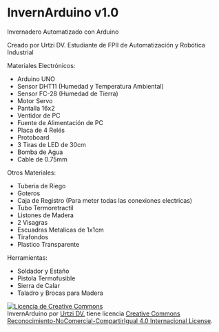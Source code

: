 # InvernArduino v1.0
Invernadero Automatizado con Arduino

Creado por Urtzi DV. Estudiante de FPII de Automatización y Robótica Industrial

Materiales Electrónicos:
- Arduino UNO
- Sensor DHT11 (Humedad y Temperatura Ambiental)
- Sensor FC-28 (Humedad de Tierra)
- Motor Servo
- Pantalla 16x2
- Ventidor de PC
- Fuente de Alimentación de PC
- Placa de 4 Relés
- Protoboard
- 3 Tiras de LED de 30cm
- Bomba de Agua
- Cable de 0.75mm

Otros Materiales:
- Tuberia de Riego
- Goteros
- Caja de Registro (Para meter todas las conexiones electricas)
- Tubo Termoretractil
- Listones de Madera
- 2 Visagras
- Escuadras Metalicas de 1x1cm
- Tirafondos
- Plastico Transparente

Herramientas:
- Soldador y Estaño
- Pistola Termofusible
- Sierra de Calar
- Taladro y Brocas para Madera



<a rel="license" href="http://creativecommons.org/licenses/by-nc-sa/4.0/"><img alt="Licencia de Creative Commons" style="border-width:0" src="https://i.creativecommons.org/l/by-nc-sa/4.0/88x31.png" /></a><br /><span xmlns:dct="http://purl.org/dc/terms/" href="http://purl.org/dc/dcmitype/Dataset" property="dct:title" rel="dct:type">InvernArduino</span> por <a xmlns:cc="http://creativecommons.org/ns#" href="https://github.com/urtziDV/InvernArduino" property="cc:attributionName" rel="cc:attributionURL">Urtzi DV.</a> tiene licencia <a rel="license" href="http://creativecommons.org/licenses/by-nc-sa/4.0/">Creative Commons Reconocimiento-NoComercial-CompartirIgual 4.0 Internacional License</a>.

